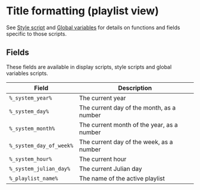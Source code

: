 # Title formatting (playlist view)

See [Style script](style-script) and [Global variables](global-variables) for
details on functions and fields specific to those scripts.

## Fields

These fields are available in display scripts, style scripts and global
variables scripts.

| Field                   | Description                                |
| ----------------------- | ------------------------------------------ |
| `%_system_year%`        | The current year                           |
| `%_system_day%`         | The current day of the month, as a number  |
| `%_system_month%`       | The current month of the year, as a number |
| `%_system_day_of_week%` | The current day of the week, as a number   |
| `%_system_hour%`        | The current hour                           |
| `%_system_julian_day%`  | The current Julian day                     |
| `%_playlist_name%`      | The name of the active playlist            |
